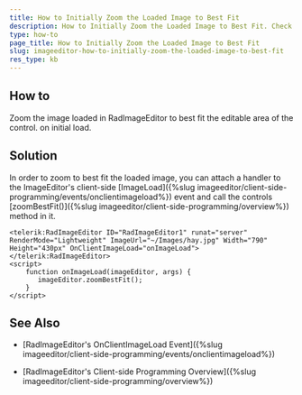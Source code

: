```yaml
---
title: How to Initially Zoom the Loaded Image to Best Fit
description: How to Initially Zoom the Loaded Image to Best Fit. Check it now!
type: how-to
page_title: How to Initially Zoom the Loaded Image to Best Fit
slug: imageeditor-how-to-initially-zoom-the-loaded-image-to-best-fit
res_type: kb
---
```


## How to

Zoom the image loaded in RadImageEditor to best fit the editable area of the control. on initial load.

## Solution

In order to zoom to best fit the loaded image, you can attach a handler to the ImageEditor's client-side [ImageLoad]({%slug imageeditor/client-side-programming/events/onclientimageload%}) event and call the controls [zoomBestFit()]({%slug imageeditor/client-side-programming/overview%}) method in it.

````ASPX
<telerik:RadImageEditor ID="RadImageEditor1" runat="server" RenderMode="Lightweight" ImageUrl="~/Images/hay.jpg" Width="790" Height="430px" OnClientImageLoad="onImageLoad">
</telerik:RadImageEditor>
<script>
    function onImageLoad(imageEditor, args) {
       imageEditor.zoomBestFit();
    }
</script>
````

## See Also

 - [RadImageEditor's OnClientImageLoad Event]({%slug imageeditor/client-side-programming/events/onclientimageload%})

 - [RadImageEditor's Client-side Programming Overview]({%slug imageeditor/client-side-programming/overview%})


 